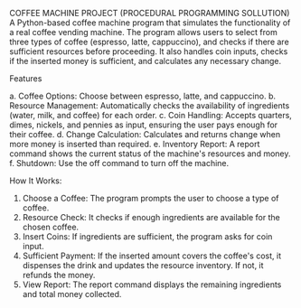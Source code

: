 COFFEE MACHINE PROJECT (PROCEDURAL PROGRAMMING SOLLUTION)
A Python-based coffee machine program that simulates the functionality of a real coffee vending machine. The program allows users to select from three types of coffee (espresso, latte, cappuccino), and checks if there are sufficient resources before proceeding. It also handles coin inputs, checks if the inserted money is sufficient, and calculates any necessary change.

Features

a. Coffee Options: Choose between espresso, latte, and cappuccino.
b. Resource Management: Automatically checks the availability of ingredients (water, milk, and coffee) for each order.
c. Coin Handling: Accepts quarters, dimes, nickels, and pennies as input, ensuring the user pays enough for their coffee.
d. Change Calculation: Calculates and returns change when more money is inserted than required.
e. Inventory Report: A report command shows the current status of the machine's resources and money.
f. Shutdown: Use the off command to turn off the machine.

How It Works:

1. Choose a Coffee: The program prompts the user to choose a type of coffee.
2. Resource Check: It checks if enough ingredients are available for the chosen coffee.
3. Insert Coins: If ingredients are sufficient, the program asks for coin input.
4. Sufficient Payment: If the inserted amount covers the coffee's cost, it dispenses the drink and updates the resource inventory. If not, it refunds the money.
5. View Report: The report command displays the remaining ingredients and total money collected.
